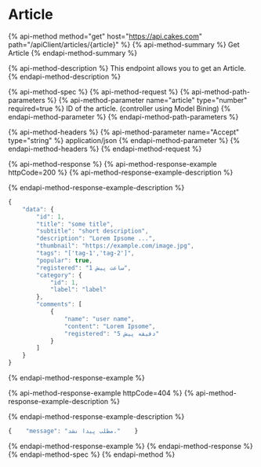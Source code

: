 # Article

{% api-method method="get" host="https://api.cakes.com" path="/apiClient/articles/{article}" %}
{% api-method-summary %}
Get Article
{% endapi-method-summary %}

{% api-method-description %}
This endpoint allows you to get an Article.
{% endapi-method-description %}

{% api-method-spec %}
{% api-method-request %}
{% api-method-path-parameters %}
{% api-method-parameter name="article" type="number" required=true %}
ID of the article. \(controller using Model Bining\)
{% endapi-method-parameter %}
{% endapi-method-path-parameters %}

{% api-method-headers %}
{% api-method-parameter name="Accept" type="string" %}
application/json
{% endapi-method-parameter %}
{% endapi-method-headers %}
{% endapi-method-request %}

{% api-method-response %}
{% api-method-response-example httpCode=200 %}
{% api-method-response-example-description %}

{% endapi-method-response-example-description %}

```javascript
{
    "data": {
        "id": 1,
        "title": "some title",
        "subtitle": "short description",
        "description": "Lorem Ipsome ...",
        "thumbnail": "https://example.com/image.jpg",
        "tags": "['tag-1','tag-2']",
        "popular": true,
        "registered": "1 ساعت پیش",
        "category": {
            "id": 1,
            "label": "label"
        },
        "comments": [
            {
                "name": "user name",
                "content": "Lorem Ipsome",
                "registered": "5 دقیقه پیش"
            }
        ]
    }
}
```
{% endapi-method-response-example %}

{% api-method-response-example httpCode=404 %}
{% api-method-response-example-description %}

{% endapi-method-response-example-description %}

```javascript
{    "message": "مطلب پیدا نشد."    }
```
{% endapi-method-response-example %}
{% endapi-method-response %}
{% endapi-method-spec %}
{% endapi-method %}



